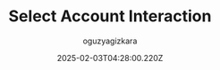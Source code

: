 ---
title: "Select Account Interaction"
author: "oguzyagizkara"
date: "2025-02-03T04:28:00.220Z"
draft: false
type: "post"
layout: "single"
categories: [""]
tags: [""]
source: "X"
source_link: "https://x.com/oguzyagizkara/status/1882775102737293558"
media: "/uploads/x.com_TSlFNZ3A0AdYN9H5.mp4"
media_type: "video"

social:
  commentary: ""
  scheduledFor: null
  status: "draft"
---